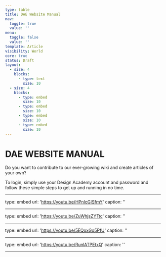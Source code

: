 ```yaml
---
type: table
title: DAE Website Manual
nav:
  toggle: true
  value: ''
menu:
  toggle: false
  value: ''
template: Article
visibility: World
core: true
status: Draft
layout:
  - size: 4
    blocks:
      - type: text
        size: 10
  - size: 4
    blocks:
      - type: embed
        size: 10
      - type: embed
        size: 10
      - type: embed
        size: 10
      - type: embed
        size: 10
---
```


# DAE WEBSITE MANUAL

Do you want to contribute to our ever-growing wiki and create articles of your own? 

To login, simply use your Design Academy account and password and follow these simple steps to get up and running in no time.



---

type: embed
url: 'https://youtu.be/HPnIcGISfmY'
caption: ''

---

type: embed
url: 'https://youtu.be/ZuWhjsZYTtc'
caption: ''

---

type: embed
url: 'https://youtu.be/5EQoxGo5PfU'
caption: ''

---

type: embed
url: 'https://youtu.be/RunlATPEtxQ'
caption: ''

---
